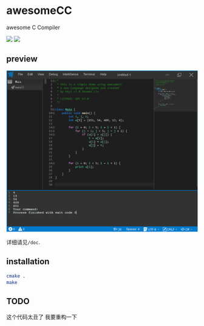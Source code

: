 # awesomeCC
awesome C Compiler

![](https://img.shields.io/badge/language-c++-green.svg)
![](https://img.shields.io/badge/license-GPL-blue.svg)

## preview

![preview](./doc/preview.png)

详细请见`/doc`.

## installation

```bash
cmake .
make
```


## TODO
这个代码太丑了 我要重构一下

